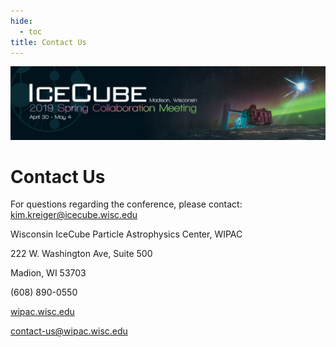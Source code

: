 ```yaml
---
hide:
  - toc
title: Contact Us
---
```


![2019 Spring Collaboration Meeting](CollabSpring2019_banner1.jpg)

# Contact Us


For questions regarding the conference, please contact: kim.kreiger@icecube.wisc.edu

Wisconsin IceCube Particle Astrophysics Center, WIPAC

222 W. Washington Ave, Suite 500

Madion, WI 53703

(608) 890-0550

[wipac.wisc.edu](https://wipac.wisc.edu)

contact-us@wipac.wisc.edu
